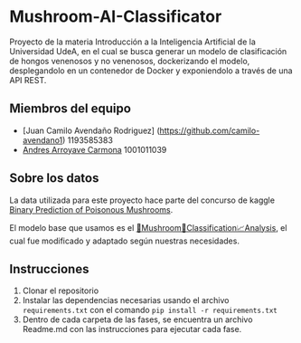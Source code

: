 # Mushroom-AI-Classificator

Proyecto de la materia Introducción a la Inteligencia Artificial de la Universidad UdeA, en el cual se busca generar un modelo de clasificación de hongos venenosos y no venenosos, dockerizando el modelo, desplegandolo en un contenedor de Docker y exponiendolo a través de una API REST.

## Miembros del equipo

- [Juan Camilo Avendaño Rodriguez] (https://github.com/camilo-avendano1) 1193585383
- [Andres Arroyave Carmona](https://github.com/EndymionK) 1001011039

## Sobre los datos

La data utilizada para este proyecto hace parte del concurso de kaggle [Binary Prediction of Poisonous Mushrooms](https://www.kaggle.com/competitions/playground-series-s4e8).

El modelo base que usamos es el [🌴Mushroom🎉Classification📈Analysis](https://www.kaggle.com/code/satyaprakashshukl/mushroom-classification-analysis), el cual fue modificado y adaptado según nuestras necesidades.

## Instrucciones

1. Clonar el repositorio
2. Instalar las dependencias necesarias usando el archivo `requirements.txt` con el comando `pip install -r requirements.txt`
3. Dentro de cada carpeta de las fases, se encuentra un archivo Readme.md con las instrucciones para ejecutar cada fase.